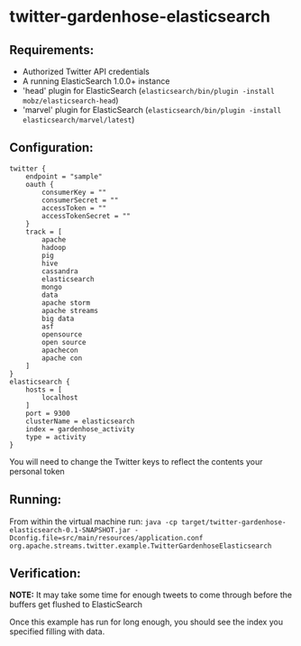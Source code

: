twitter-gardenhose-elasticsearch
==============================

Requirements:
-------------
 - Authorized Twitter API credentials
 - A running ElasticSearch 1.0.0+ instance
 - 'head' plugin for ElasticSearch (`elasticsearch/bin/plugin -install mobz/elasticsearch-head`)
 - 'marvel' plugin for ElasticSearch (`elasticsearch/bin/plugin -install elasticsearch/marvel/latest`)

Configuration:
--------------
    twitter {
        endpoint = "sample"
        oauth {
            consumerKey = ""
            consumerSecret = ""
            accessToken = ""
            accessTokenSecret = ""
        }
        track = [
            apache
            hadoop
            pig
            hive
            cassandra
            elasticsearch
            mongo
            data
            apache storm
            apache streams
            big data
            asf
            opensource
            open source
            apachecon
            apache con
        ]
    }
    elasticsearch {
        hosts = [
            localhost
        ]
        port = 9300
        clusterName = elasticsearch
        index = gardenhose_activity
        type = activity
    }

You will need to change the Twitter keys to reflect the contents your personal token

Running:
--------

From within the virtual machine run:
`java -cp target/twitter-gardenhose-elasticsearch-0.1-SNAPSHOT.jar -Dconfig.file=src/main/resources/application.conf org.apache.streams.twitter.example.TwitterGardenhoseElasticsearch`

Verification:
-------------
**NOTE:** It may take some time for enough tweets to come through before the buffers get flushed to ElasticSearch

Once this example has run for long enough, you should see the index you specified filling with data.

